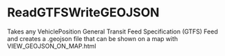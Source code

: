 # ReadGTFSWriteGEOJSON

Takes any VehiclePosition General Transit Feed Specification (GTFS) Feed and creates a .geojson file that can be shown on a map with VIEW_GEOJSON_ON_MAP.html
